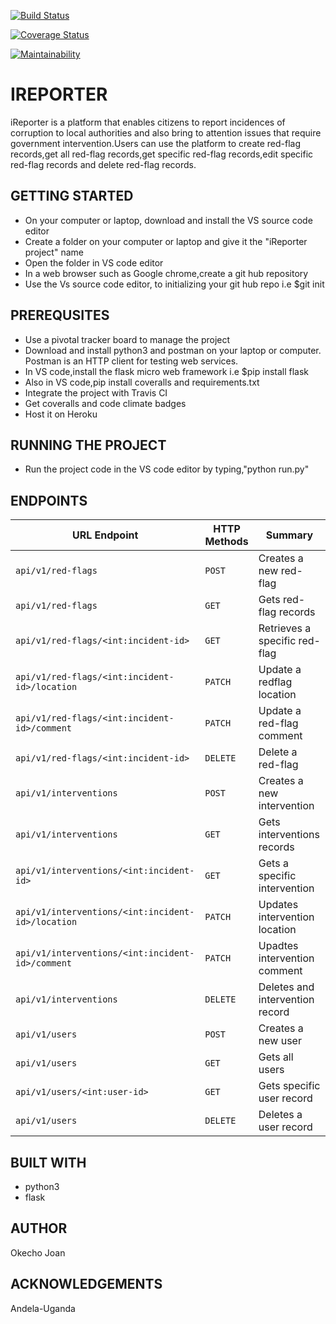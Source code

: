 [![Build Status](https://travis-ci.org/nearjay06/api_iReporter.svg?branch=develop)](https://travis-ci.org/nearjay06/api_iReporter)

[![Coverage Status](https://coveralls.io/repos/github/nearjay06/api_iReporter/badge.svg?branch=develop)](https://coveralls.io/github/nearjay06/api_iReporter?branch=develop)

[![Maintainability](https://api.codeclimate.com/v1/badges/db3adc0af34643761152/maintainability)](https://codeclimate.com/github/nearjay06/api_iReporter/maintainability)


# IREPORTER

iReporter is a platform that enables citizens to report incidences of corruption to local authorities and also bring to attention issues that require government intervention.Users can use the platform to create red-flag records,get all red-flag records,get specific red-flag records,edit specific red-flag records and delete red-flag records.

## GETTING STARTED

- On your computer or laptop, download and install the VS source code editor
- Create a folder on your computer or laptop and give it the "iReporter project" name
- Open the folder in VS code editor
- In a web browser such as Google chrome,create a git hub repository
- Use the Vs source code editor, to initializing your git hub repo i.e $git init

## PREREQUSITES

- Use a pivotal tracker board to manage the project
- Download and install python3 and postman on your laptop or computer. Postman is an HTTP client
  for testing web services.
- In VS code,install the flask micro web framework i.e $pip install flask
- Also in VS code,pip install coveralls and requirements.txt 
- Integrate the project with Travis CI
- Get coveralls and code climate badges
- Host it on Heroku

## RUNNING THE PROJECT

- Run the project code in the VS code editor by typing,"python run.py"

## ENDPOINTS

| URL Endpoint | HTTP Methods | Summary |
| -------- | ------------- | --------- |
| `api/v1/red-flags` | `POST`  | Creates a new red-flag|
| `api/v1/red-flags` | `GET`  | Gets red-flag records|
| `api/v1/red-flags/<int:incident-id>` | `GET` | Retrieves a specific red-flag| 
| `api/v1/red-flags/<int:incident-id>/location` | `PATCH` | Update a redflag location|
| `api/v1/red-flags/<int:incident-id>/comment` | `PATCH` | Update a red-flag comment |
| `api/v1/red-flags/<int:incident-id>` | `DELETE`  | Delete a red-flag|
| `api/v1/interventions` | `POST`  | Creates a new intervention|
| `api/v1/interventions` | `GET`  | Gets interventions records|
| `api/v1/interventions/<int:incident-id>` | `GET`  | Gets a specific intervention|
 | `api/v1/interventions/<int:incident-id>/location` | `PATCH`  | Updates intervention location |
| `api/v1/interventions/<int:incident-id>/comment` | `PATCH`  | Upadtes intervention comment|
| `api/v1/interventions` | `DELETE`  | Deletes and intervention record|
| `api/v1/users` | `POST`  | Creates a new user|
| `api/v1/users` | `GET`  | Gets all users|
| `api/v1/users/<int:user-id>` | `GET`  | Gets specific user record|
| `api/v1/users` | `DELETE`  | Deletes a user record|


## BUILT WITH

- python3
- flask

## AUTHOR

Okecho Joan

## ACKNOWLEDGEMENTS

Andela-Uganda

